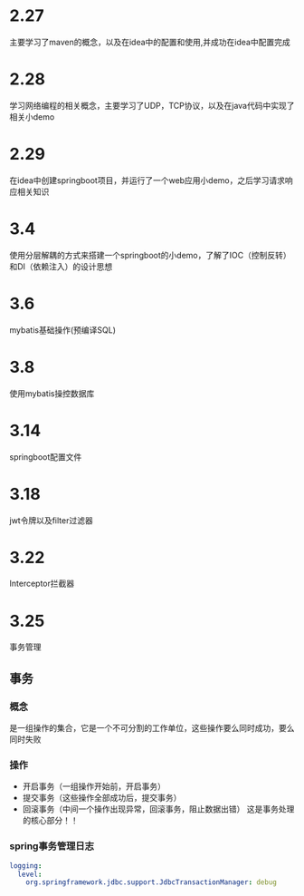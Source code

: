 # 2.27
主要学习了maven的概念，以及在idea中的配置和使用,并成功在idea中配置完成

# 2.28
学习网络编程的相关概念，主要学习了UDP，TCP协议，以及在java代码中实现了相关小demo

# 2.29
在idea中创建springboot项目，并运行了一个web应用小demo，之后学习请求响应相关知识

# 3.4
使用分层解耦的方式来搭建一个springboot的小demo，了解了IOC（控制反转）和DI（依赖注入）的设计思想

# 3.6 
mybatis基础操作(预编译SQL)

# 3.8
使用mybatis操控数据库

# 3.14
springboot配置文件

# 3.18
jwt令牌以及filter过滤器

# 3.22
Interceptor拦截器

# 3.25
事务管理

## 事务
### 概念
是一组操作的集合，它是一个不可分割的工作单位，这些操作要么同时成功，要么同时失败
### 操作
* 开启事务（一组操作开始前，开启事务）
* 提交事务（这些操作全部成功后，提交事务）
* 回滚事务（中间一个操作出现异常，回滚事务，阻止数据出错） 这是事务处理的核心部分！！

### spring事务管理日志
```.yml
logging:
  level:
    org.springframework.jdbc.support.JdbcTransactionManager: debug
```
